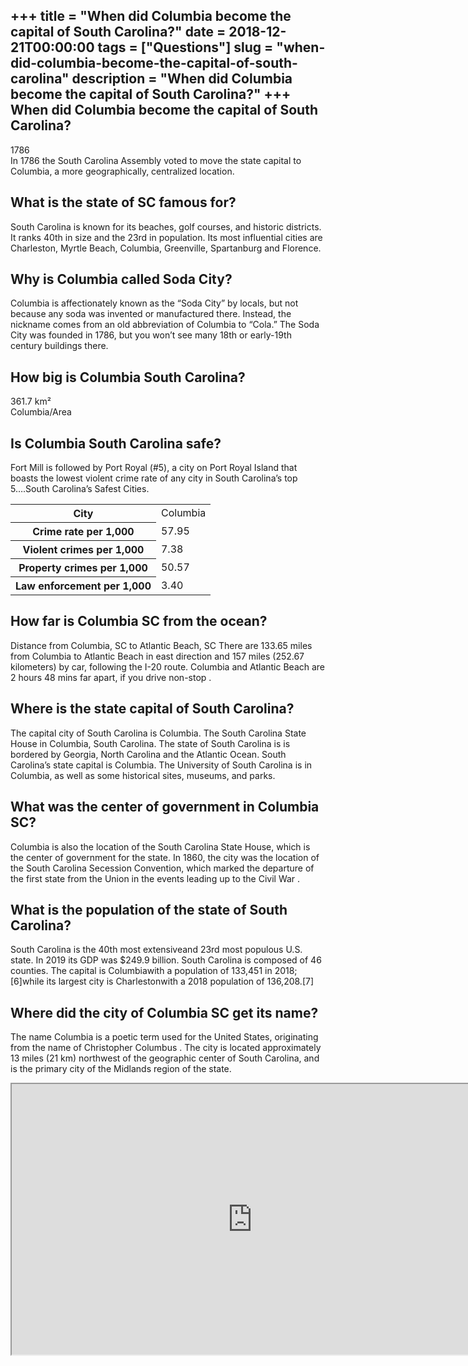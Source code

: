 +++
title = "When did Columbia become the capital of South Carolina?"
date = 2018-12-21T00:00:00
tags = ["Questions"]
slug = "when-did-columbia-become-the-capital-of-south-carolina"
description = "When did Columbia become the capital of South Carolina?"
+++
When did Columbia become the capital of South Carolina?
-------------------------------------------------------

1786  
In 1786 the South Carolina Assembly voted to move the state capital to Columbia, a more geographically, centralized location.

What is the state of SC famous for?
-----------------------------------

South Carolina is known for its beaches, golf courses, and historic districts. It ranks 40th in size and the 23rd in population. Its most influential cities are Charleston, Myrtle Beach, Columbia, Greenville, Spartanburg and Florence.

Why is Columbia called Soda City?
---------------------------------

Columbia is affectionately known as the “Soda City” by locals, but not because any soda was invented or manufactured there. Instead, the nickname comes from an old abbreviation of Columbia to “Cola.” The Soda City was founded in 1786, but you won’t see many 18th or early-19th century buildings there.

How big is Columbia South Carolina?
-----------------------------------

361.7 km²  
Columbia/Area

Is Columbia South Carolina safe?
--------------------------------

Fort Mill is followed by Port Royal (#5), a city on Port Royal Island that boasts the lowest violent crime rate of any city in South Carolina’s top 5….South Carolina’s Safest Cities.

<table><tr><th>City</th><td>Columbia</td></tr><tr><th>Crime rate per 1,000</th><td>57.95</td></tr><tr><th>Violent crimes per 1,000</th><td>7.38</td></tr><tr><th>Property crimes per 1,000</th><td>50.57</td></tr><tr><th>Law enforcement per 1,000</th><td>3.40</td></tr></table>

How far is Columbia SC from the ocean?
--------------------------------------

Distance from Columbia, SC to Atlantic Beach, SC There are 133.65 miles from Columbia to Atlantic Beach in east direction and 157 miles (252.67 kilometers) by car, following the I-20 route. Columbia and Atlantic Beach are 2 hours 48 mins far apart, if you drive non-stop .

Where is the state capital of South Carolina?
---------------------------------------------

The capital city of South Carolina is Columbia. The South Carolina State House in Columbia, South Carolina. The state of South Carolina is is bordered by Georgia, North Carolina and the Atlantic Ocean. South Carolina’s state capital is Columbia. The University of South Carolina is in Columbia, as well as some historical sites, museums, and parks.

What was the center of government in Columbia SC?
-------------------------------------------------

Columbia is also the location of the South Carolina State House, which is the center of government for the state. In 1860, the city was the location of the South Carolina Secession Convention, which marked the departure of the first state from the Union in the events leading up to the Civil War .

What is the population of the state of South Carolina?
------------------------------------------------------

South Carolina is the 40th most extensiveand 23rd most populous U.S. state. In 2019 its GDP was $249.9 billion. South Carolina is composed of 46 counties. The capital is Columbiawith a population of 133,451 in 2018;\[6\]while its largest city is Charlestonwith a 2018 population of 136,208.\[7\]

Where did the city of Columbia SC get its name?
-----------------------------------------------

The name Columbia is a poetic term used for the United States, originating from the name of Christopher Columbus . The city is located approximately 13 miles (21 km) northwest of the geographic center of South Carolina, and is the primary city of the Midlands region of the state.

<iframe allow="accelerometer; autoplay; clipboard-write; encrypted-media; gyroscope; picture-in-picture" allowfullscreen="" class="__youtube_prefs__  epyt-is-override  no-lazyload" data-no-lazy="1" data-origheight="433" data-origwidth="770" data-skipgform_ajax_framebjll="" height="433" id="_ytid_84620" loading="lazy" src="https://www.youtube.com/embed/JmhK2mcge-E?enablejsapi=1&autoplay=0&cc_load_policy=0&cc_lang_pref=&iv_load_policy=1&loop=0&modestbranding=0&rel=1&fs=1&playsinline=0&autohide=2&theme=dark&color=red&controls=1&" title="YouTube player" width="770"></iframe>